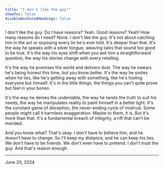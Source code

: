 ```yaml
---
title: "I don't like the guy!"
showToc: false
disableAnchoredHeadings: false
---
```


I don't like the guy. Do I have reasons? Yeah. Good reasons? Yeah! How many reasons do I need? None. I don't like the guy. It's not about catching him in the act or exposing every lie he's ever told. It's deeper than that. It's the way he speaks with a silver tongue, weaving tales that sound too good to be true. It's the way his eyes shift when you ask him a straightforward question, the way his stories change with every retelling.

It's the way he promises the world and delivers dust. The way he swears he's being honest this time, but you know better. It's the way he smiles when he lies, like he's getting away with something, like he's fooling everyone but himself. It's in the little things, the things you can't quite prove but feel in your bones.

It's the way he denies the undeniable, the way he twists the truth to suit his needs, the way he manipulates reality to paint himself in a better light. It's the constant game of deception, the never-ending cycle of mistrust. Some people might call it harmless exaggeration. Maybe to them, it is. But it's more than that. It's a fundamental breach of integrity, a rift that can't be mended.

And you know what? That's okay. I don't have to believe him, and he doesn't have to change. So I'll keep my distance, and he can keep his lies. We don't have to be friends. We don't even have to pretend. I don't trust the guy. And that's reason enough.

---
June 20, 2024 

